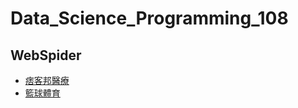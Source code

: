 # Data_Science_Programming_108

## WebSpider
- [痞客邦醫療](https://leechiulan.github.io/Data_Science_Programming_108/Samples/WebSpider/BlogsMedical.html)
- [籃球體育](https://leechiulan.github.io/Data_Science_Programming_108/Samples/WebSpider/BlogsBaseketball.html)
